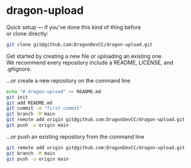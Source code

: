 # dragon-upload

Quick setup — if you’ve done this kind of thing before  
or clone directly:  

```bash
git clone git@github.com:DragonDevCC/dragon-upload.git
```

Get started by creating a new file or uploading an existing one.  
We recommend every repository include a README, LICENSE, and .gitignore.

…or create a new repository on the command line

```bash
echo "# dragon-upload" >> README.md
git init
git add README.md
git commit -m "first commit"
git branch -M main
git remote add origin git@github.com:DragonDevCC/dragon-upload.git
git push -u origin main
```

…or push an existing repository from the command line

```bash
git remote add origin git@github.com:DragonDevCC/dragon-upload.git
git branch -M main
git push -u origin main
```
